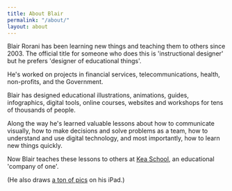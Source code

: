 ```yaml
---
title: About Blair
permalink: "/about/"
layout: about
---
```


Blair Rorani has been learning new things and teaching them to others since 2003. The official title for someone who does this is 'instructional designer' but he prefers 'designer of educational things'.

He's worked on projects in financial services, telecommunications, health, non-profits, and the Government.

Blair has designed educational illustrations, animations, guides, infographics, digital tools, online courses, websites and workshops for tens of thousands of people.

Along the way he's learned valuable lessons about how to communicate visually, how to make decisions and solve problems as a team, how to understand and use digital technology, and most importantly, how to learn new things quickly.

Now Blair teaches these lessons to others at [Kea School](http://keaschool.com), an educational 'company of one'.

(He also draws [a ton of pics](https://www.pinterest.com/blairrorani) on his iPad.)
